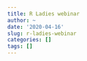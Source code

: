 ```yaml
---
title: R Ladies webinar
author: ~
date: '2020-04-16'
slug: r-ladies-webinar
categories: []
tags: []
---
```

